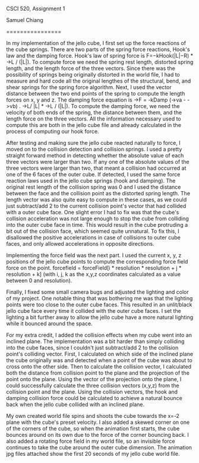 CSCI 520, Assignment 1

Samuel Chiang

================

In my implementation of the jello cube, I first set up the force reactions of the cube springs. There are two parts of the spring force reactions, Hook's law and the damping force. Hook's law of spring force is F=−kHook(|L|−R) * ->L / (|L|). To compute force we need the spring rest length, distorted spring length, and the length force of the three vectors. Since there was the possibility of springs being originally distorted in the world file, I had to measure and hard code all the original lengthes of the structural, bend, and shear springs for the spring force algorithm.  Next, I used the vector distance between the two end points of the spring to compute the length forces on x, y and z. The damping force equation is ->F = -kDamp (->va - ->vb) . ->L/ |L| * ->L / (|L|). To compute the damping force, we need the velocity of both ends of the spring, the distance between them, and the length force on the three vectors. All the information necessary used to compute this are both in the jello cube file and already calculated in the process of computing our hook force. 

After testing and making sure the jello cube reacted naturally to force, I moved on to the collision detection and collision springs. I used a pretty straight forward method in detecting whether the absolute value of each three vectors were larger than two. If any one of the absolute values of the three vectors were larger than two, that meant a collision had occurred at one of the 6 faces of the outer cube. If detected, I used the same force reaction laws used in the jello cube springs (hook and damping). The original rest length of the collision spring was 0 and I used the distance between the face and the collision point as the distorted spring length. The length vector was also quite easy to compute in these cases, as we could just subtract/add 2 to the current collision point's vector that had collided with a outer cube face. One slight error I had to fix was that the cube's collision acceleration was not large enough to stop the cube from colliding into the outer cube face in time. This would result in the cube protruding a bit out of the collision face, which seemed quite unnatural. To fix this, I disallowed the positive accelerations in case of collisions to outer cube faces, and only allowed accelerations in opposite directions.

Implementing the force field was the next part. I used the current x, y, z positions of the jello cube points to compute the corresponding force field force on the point. forcefield = forceField[i * resolution * resolution + j * resolution + k] (with i, j, k as the x,y,z coordinates calculated as a value between 0 and resolution).

Finally, I fixed some small camera bugs and adjusted the lighting and color of my project. One notable thing that was bothering me was that the lighting points were too close to the outer cube faces. This resulted in an unlit/black jello cube face every time it collided with the outer cube faces. I set the lighting a bit further away to allow the jello cube have a more natural lighting while it bounced around the space. 

For my extra credit, I added the collision effects when my cube went into an inclined plane. The implementation was a bit harder than simply colliding into the cube faces, since I couldn't just subtract/add 2 to the collision point's colliding vector. First, I calculated on which side of the inclined plane the cube originally was and detected when a point of the cube was about to cross onto the other side. Then to calculate the collision vector, I calculated both the distance from collision point to the plane and the projection of the point onto the plane. Using the vector of the projection onto the plane, I could successfully calculate the three collision vectors (x,y,z) from the collision point and the plane. Using the collision vectors, the hook and damping collision force could be calculated to achieve a natural bounce back when the jello cube collided with an inclined plane.   

My own created world file spins and shoots the cube towards the x=-2 plane with the cube's preset velocity. I also added a skewed corner on one of the corners of the cube, so when the animation first starts, the cube bounces around on its own due to the force of the corner bouncing back. I also added a rotating force field in my world file, so an invisible force continues to take the cube around the outer cube dimension. The animation jpg files attached show the first 20 seconds of my jello cube world file. 


